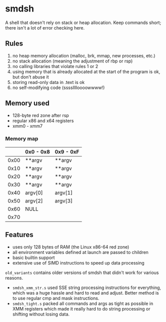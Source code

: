 # smdsh

A shell that doesn't rely on stack or heap allocation.  Keep commands short; there isn't a lot of error checking here.

## Rules
1. no heap memory allocation (malloc, brk, mmap, new processes, etc.)
2. no stack allocation (meaning the adjustment of rbp or rsp)
3. no calling libraries that violate rules 1 or 2
4. using memory that is already allocated at the start of the program is ok, but don't abuse it
5. storing read-only data in .text is ok
6. no self-modifying code (sssslllloooowwww!)

## Memory used
 - 128-byte red zone after rsp
 - regular x86 and x64 registers
 - xmm0 - xmm7

### Memory map
|      | 0x0 - 0x8 | 0x9 - 0xF |
|------|-----------|-----------|
| 0x00 | **argv    | **argv    |
| 0x10 | **argv    | **argv    |
| 0x20 | **argv    | **argv    |
| 0x30 | **argv    | **argv    |
| 0x40 | argv[0]   | argv[1]   |
| 0x50 | argv[2]   | argv[3]   |
| 0x60 | NULL      |           |
| 0x70 |           |           |

## Features
 - uses only 128 bytes of RAM (the Linux x86-64 red zone)
 - all environment variables defined at launch are passed to children
 - basic builtin support
 - extensive use of SIMD instructions to speed up data processing

`old_variants` contains older versions of smdsh that didn't work for various reasons.
 - `smdsh_xmm_str.s` used SSE string processing instructions for everything, which was a huge hassle and hard to read and adjust.  Better method is to use regular cmp and mask instructions.
 - `smdsh_tight.s` packed all commands and args as tight as possible in XMM registers which made it really hard to do string processing or shifting without losing data.

